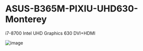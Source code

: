 # ASUS-B365M-PIXIU-UHD630-Monterey

i7-8700
Intel UHD Graphics 630
DVI+HDMI

![image](https://user-images.githubusercontent.com/28612788/155113262-6cd2d4af-a399-45ff-860b-8abd67cf491a.png)

